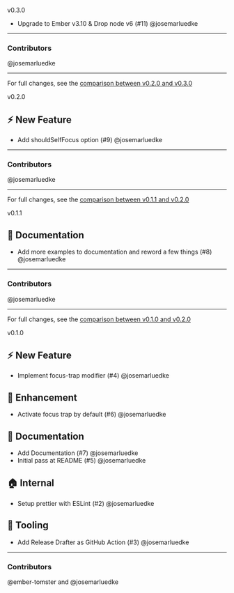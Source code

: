 v0.3.0

- Upgrade to Ember v3.10 & Drop node v6 (#11) @josemarluedke


***

### Contributors

@josemarluedke

***

For full changes, see the [comparison between v0.2.0 and v0.3.0](https://github.com/josemarluedke/ember-focus-trap/compare/v0.2.0...v0.3.0)


v0.2.0

## :zap: New Feature

- Add shouldSelfFocus option (#9) @josemarluedke

***

### Contributors

@josemarluedke

***

For full changes, see the [comparison between v0.1.1 and v0.2.0](https://github.com/josemarluedke/ember-focus-trap/compare/v0.1.1...v0.2.0)


v0.1.1

## :memo: Documentation

- Add more examples to documentation and reword a few things (#8) @josemarluedke



***

### Contributors

@josemarluedke

***

For full changes, see the [comparison between v0.1.0 and v0.2.0](https://github.com/josemarluedke/ember-focus-trap/compare/v0.1.0...v0.2.0)


v0.1.0

## :zap: New Feature

- Implement focus-trap modifier (#4) @josemarluedke

## :rocket: Enhancement

- Activate focus trap by default (#6) @josemarluedke

## :memo: Documentation

- Add Documentation (#7) @josemarluedke
- Initial pass at README (#5) @josemarluedke

## :house: Internal

- Setup prettier with ESLint (#2) @josemarluedke

## :wrench: Tooling

- Add Release Drafter as GitHub Action (#3) @josemarluedke


***

### Contributors

@ember-tomster and @josemarluedke
